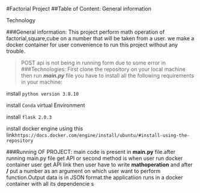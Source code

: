 #Factorial Project
##Table of Content:
General information

Technology

###General information:
This project perform math operation of factorial,square,cube on a number 
that will be taken from a user.
we make a docker container for user convenience to run this project 
without any trouble.

> POST api is not being in running form due to some error in
###Technologies:
First clone the repository on your local machine  then run ***main.py***  file 
you have to install all the following requirements in your machine:

install ```python version 3.8.10```

install ```Conda``` virtual Environment

install ```flask 2.0.3```

install docker engine using this link```https://docs.docker.com/engine/install/ubuntu/#install-using-the-repository``` 

###Running OF PROJECT:
main code is present in **main.py** file.after running main.py file get API or second method is 
when user run docker container user get API link then user have to write **mathoperation** and after **/** put a number as an 
argument  on which user want to perform function.Output data is in JSON  format.the applicatiion runs in a docker container with all its dependencie
s 